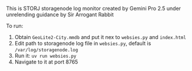 This is STORJ storagenode log monitor created by Gemini Pro 2.5 under unrelending guidance by Sir Arrogant Rabbit

To run: 
1. Obtain `GeoLite2-City.mmdb` and put it nex to `websies.py` and `index.html`
2. Edit path to storagenode log file in `websies.py`, default is `/var/log/storagenode.log`
3. Run it: `uv run websies.py`
4. Navigate to it at port 8765 
